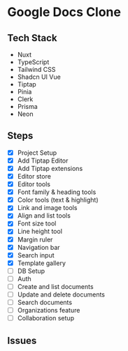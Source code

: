 # Google Docs Clone

## Tech Stack
- Nuxt
- TypeScript
- Tailwind CSS
- Shadcn UI Vue
- Tiptap
- Pinia
- Clerk
- Prisma
- Neon

## Steps
- [x] Project Setup
- [x] Add Tiptap Editor
- [x] Add Tiptap extensions
- [x] Editor store
- [x] Editor tools
- [x] Font family & heading tools
- [x] Color tools (text & highlight)
- [x] Link and image tools
- [x] Align and list tools
- [x] Font size tool
- [x] Line height tool
- [x] Margin ruler
- [x] Navigation bar
- [x] Search input
- [x] Template gallery
- [ ] DB Setup
- [ ] Auth
- [ ] Create and list documents
- [ ] Update and delete documents
- [ ] Search documents
- [ ] Organizations feature
- [ ] Collaboration setup

## Issues
